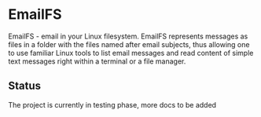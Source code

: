 # EmailFS

EmailFS - email in your Linux filesystem. EmailFS represents messages as files in a folder with the files named after email subjects, thus allowing one to use familiar Linux tools to list email messages and read content of simple text messages right within a terminal or a file manager.

## Status

The project is currently in testing phase, more docs to be added

